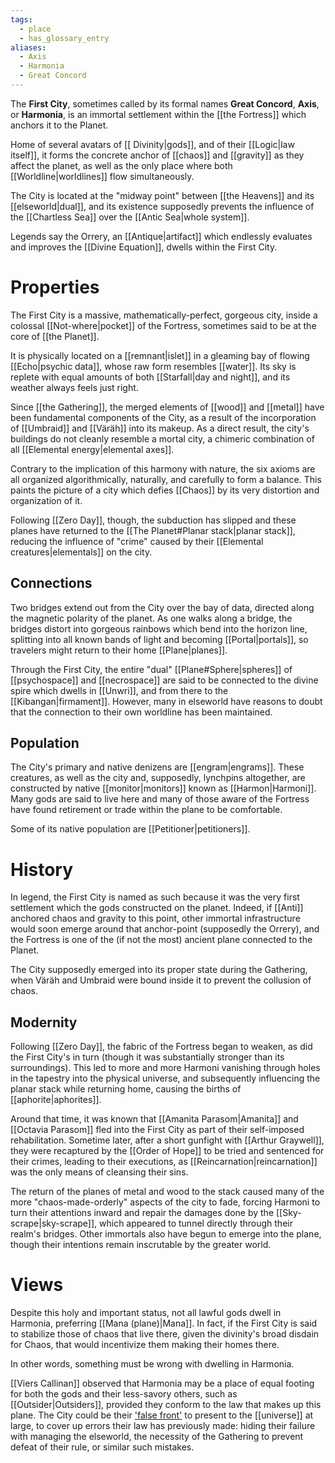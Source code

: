 ```yaml
---
tags:
  - place
  - has_glossary_entry
aliases:
  - Axis
  - Harmonia
  - Great Concord
---
```


The **First City**, sometimes called by its formal names **Great Concord**, **Axis**, or **Harmonia**, is an immortal settlement within the [[the Fortress]] which anchors it to the Planet. 

Home of several avatars of [[ Divinity|gods]], and of their [[Logic|law itself]], it forms the concrete anchor of [[chaos]] and [[gravity]] as they affect the planet, as well as the only place where both [[Worldline|worldlines]] flow simultaneously. 

The City is located at the "midway point" between [[the Heavens]] and its [[elseworld|dual]], and its existence supposedly prevents the influence of the [[Chartless Sea]] over the [[Antic Sea|whole system]].

Legends say the Orrery, an [[Antique|artifact]] which endlessly evaluates and improves the [[Divine Equation]], dwells within the First City.

# Properties
The First City is a massive, mathematically-perfect, gorgeous city, inside a colossal [[Not-where|pocket]] of the Fortress, sometimes said to be at the core of [[the Planet]].

It is physically located on a [[remnant|islet]] in a gleaming bay of flowing [[Echo|psychic data]], whose raw form resembles [[water]]. Its sky is replete with equal amounts of both [[Starfall|day and night]], and its weather always feels just right.

Since [[the Gathering]], the merged elements of [[wood]] and [[metal]] have been fundamental components of the City, as a result of the incorporation of [[Umbraid]] and [[Väräh]] into its makeup. As a direct result, the city's buildings do not cleanly resemble a mortal city, a chimeric combination of all [[Elemental energy|elemental axes]]. 

Contrary to the implication of this harmony with nature, the six axioms are all organized algorithmically, naturally, and carefully to form a balance. This paints the picture of a city which defies [[Chaos]] by its very distortion and organization of it.

Following [[Zero Day]], though, the subduction has slipped and these planes have returned to the [[The Planet#Planar stack|planar stack]], reducing the influence of "crime" caused by their [[Elemental creatures|elementals]] on the city.

## Connections
Two bridges extend out from the City over the bay of data, directed along the magnetic polarity of the planet. As one walks along a bridge, the bridges distort into gorgeous rainbows which bend into the horizon line, splitting into all known bands of light and becoming [[Portal|portals]], so travelers might return to their home [[Plane|planes]]. 

Through the First City, the entire "dual" [[Plane#Sphere|spheres]] of [[psychospace]] and [[necrospace]] are said to be connected to the divine spire which dwells in [[Unwri]], and from there to the [[Kibangan|firmament]]. However, many in elseworld have reasons to doubt that the connection to their own worldline has been maintained.

## Population

The City's primary and native denizens are [[engram|engrams]]. These creatures, as well as the city and, supposedly, lynchpins altogether, are constructed by native [[monitor|monitors]] known as [[Harmon|Harmoni]]. Many gods are said to live here and many of those aware of the Fortress have found retirement or trade within the plane to be comfortable.

Some of its native population are [[Petitioner|petitioners]].

# History
In legend, the First City is named as such because it was the very first settlement which the gods constructed on the planet. Indeed, if [[Anti]] anchored chaos and gravity to this point, other immortal infrastructure would soon emerge around that anchor-point (supposedly the Orrery), and the Fortress is one of the (if not the most) ancient plane connected to the Planet.

The City supposedly emerged into its proper state during the Gathering, when Väräh and Umbraid were bound inside it to prevent the collusion of chaos.

## Modernity
Following [[Zero Day]], the fabric of the Fortress began to weaken, as did the First City's in turn (though it was substantially stronger than its surroundings). This led to more and more Harmoni vanishing through holes in the tapestry into the physical universe, and subsequently influencing the planar stack while returning home, causing the births of [[aphorite|aphorites]]. 

Around that time, it was known that [[Amanita Parasom|Amanita]] and [[Octavia Parasom]] fled into the First City as part of their self-imposed rehabilitation. Sometime later, after a short gunfight with [[Arthur Graywell]], they were recaptured by the [[Order of Hope]] to be tried and sentenced for their crimes, leading to their executions, as [[Reincarnation|reincarnation]] was the only means of cleansing their sins.

The return of the planes of metal and wood to the stack caused many of the more "chaos-made-orderly" aspects of the city to fade, forcing Harmoni to turn their attentions inward and repair the damages done by the [[Sky-scrape|sky-scrape]], which appeared to tunnel directly through their realm's bridges. Other immortals also have begun to emerge into the plane, though their intentions remain inscrutable by the greater world.

# Views
Despite this holy and important status, not all lawful gods dwell in Harmonia, preferring [[Mana (plane)|Mana]]. In fact, if the First City is said to stabilize those of chaos that live there, given the divinity's broad disdain for Chaos, that would incentivize them making their homes there. 

In other words, something must be wrong with dwelling in Harmonia.

[[Viers Callinan]] observed that Harmonia may be a place of equal footing for both the gods and their less-savory others, such as [[Outsider|Outsiders]], provided they conform to the law that makes up this plane. The City could be their ['false front'](https://en.m.wikipedia.org/wiki/Potemkin_village) to present to the [[universe]] at large, to cover up errors their law has previously made: hiding their failure with managing the elseworld, the necessity of the Gathering to prevent defeat of their rule, or similar such mistakes.